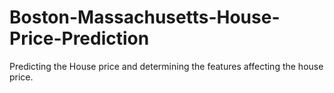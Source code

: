 # Boston-Massachusetts-House-Price-Prediction
Predicting the House price and determining the features affecting the house price.
